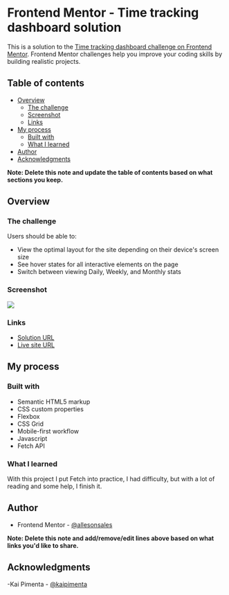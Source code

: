 # Frontend Mentor - Time tracking dashboard solution

This is a solution to the [Time tracking dashboard challenge on Frontend Mentor](https://www.frontendmentor.io/challenges/time-tracking-dashboard-UIQ7167Jw). Frontend Mentor challenges help you improve your coding skills by building realistic projects.

## Table of contents

- [Overview](#overview)
  - [The challenge](#the-challenge)
  - [Screenshot](#screenshot)
  - [Links](#links)
- [My process](#my-process)
  - [Built with](#built-with)
  - [What I learned](#what-i-learned)
- [Author](#author)
- [Acknowledgments](#acknowledgments)

**Note: Delete this note and update the table of contents based on what sections you keep.**

## Overview

### The challenge

Users should be able to:

- View the optimal layout for the site depending on their device's screen size
- See hover states for all interactive elements on the page
- Switch between viewing Daily, Weekly, and Monthly stats

### Screenshot

![](./screenshot.png)

### Links

- [Solution URL](https://github.com/allesonsales/time-tracking-dashboard)
- [Live site URL](https://your-live-site-url.com)

## My process

### Built with

- Semantic HTML5 markup
- CSS custom properties
- Flexbox
- CSS Grid
- Mobile-first workflow
- Javascript
- Fetch API

### What I learned

With this project I put Fetch into practice, I had difficulty, but with a lot of reading and some help, I finish it.

## Author

- Frontend Mentor - [@allesonsales](https://www.frontendmentor.io/profile/allesonsales)

**Note: Delete this note and add/remove/edit lines above based on what links you'd like to share.**

## Acknowledgments

-Kai Pimenta - [@kaipimenta](https://github.com/kaimesmo)

